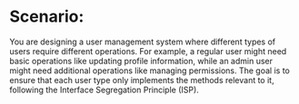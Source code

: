 # Scenario:

You are designing a user management system where different types of users require different operations. For example, a regular user might need basic operations like updating profile information, while an admin user might need additional operations like managing permissions. The goal is to ensure that each user type only implements the methods relevant to it, following the Interface Segregation Principle (ISP).